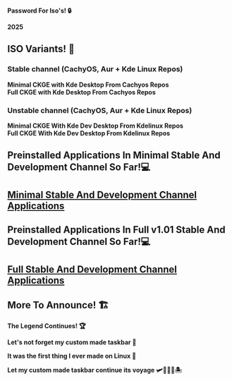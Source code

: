 
**Password For Iso's! 🔒** 
  
  **2025**

## ISO Variants! 📀

### Stable channel (CachyOS, Aur + Kde Linux Repos)
 **Minimal CKGE with Kde Desktop From Cachyos Repos**  
 **Full CKGE with Kde Desktop From Cachyos Repos**

### Unstable channel (CachyOS, Aur + Kde Linux Repos) 
 **Minimal CKGE With Kde Dev Desktop From Kdelinux Repos**  
 **Full CKGE With Kde Dev Desktop From Kdelinux Repos**
  

## Preinstalled Applications In Minimal Stable And Development Channel So Far!💻
##  [Minimal Stable And Development Channel Applications](https://github.com/claudemods/ApexCKGE/blob/main/Minimal%20Stable%20And%20Development.md)

  ## Preinstalled Applications In Full v1.01 Stable And Development Channel So Far!💻
##  [Full Stable And Development Channel Applications](https://github.com/claudemods/ApexCKGE/blob/main/Full%20Stable%20And%20Development.md)
  
## More To Announce! 🏗️
 
 **The Legend Continues! 🏆**

  **Let's not forget my custom made taskbar 🌟**
  
  **It was the first thing I ever made on Linux 🥇**
 
  **Let my custom made taskbar continue its voyage 🛩️🚢🦅🌊🏝️**


  
